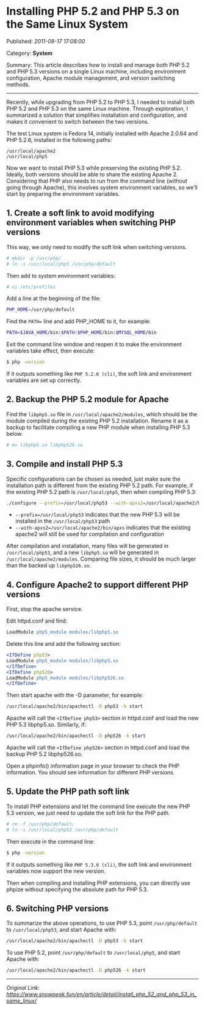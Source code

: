 # Installing PHP 5.2 and PHP 5.3 on the Same Linux System

Published: *2011-08-17 17:08:00*

Category: __System__

Summary: This article describes how to install and manage both PHP 5.2 and PHP 5.3 versions on a single Linux machine, including environment configuration, Apache module management, and version switching methods.

---------

Recently, while upgrading from PHP 5.2 to PHP 5.3, I needed to install both PHP 5.2 and PHP 5.3 on the same Linux machine. Through exploration, I summarized a solution that simplifies installation and configuration, and makes it convenient to switch between the two versions.

The test Linux system is Fedora 14, initially installed with Apache 2.0.64 and PHP 5.2.6, installed in the following paths:

```
/usr/local/apache2
/usr/local/php5
```

Now we want to install PHP 5.3 while preserving the existing PHP 5.2. Ideally, both versions should be able to share the existing Apache 2. Considering that PHP also needs to run from the command line (without going through Apache), this involves system environment variables, so we'll start by preparing the environment variables.

## 1. Create a soft link to avoid modifying environment variables when switching PHP versions

This way, we only need to modify the soft link when switching versions.

```bash
# mkdir -p /usr/php/
# ln -s /usr/local/php5 /usr/php/default
```

Then add to system environment variables:

```bash
# vi /etc/profiles
```

Add a line at the beginning of the file:

```bash
PHP_HOME=/usr/php/default
```

Find the `PATH=` line and add PHP_HOME to it, for example:

```bash
PATH=$JAVA_HOME/bin:$PATH:$PHP_HOME/bin:$MYSQL_HOME/bin
```

Exit the command line window and reopen it to make the environment variables take effect, then execute:

```bash
$ php -version
```

If it outputs something like `PHP 5.2.6 (cli)`, the soft link and environment variables are set up correctly.

## 2. Backup the PHP 5.2 module for Apache

Find the `libphp5.so` file in `/usr/local/apache2/modules`, which should be the module compiled during the existing PHP 5.2 installation. Rename it as a backup to facilitate compiling a new PHP module when installing PHP 5.3 below.

```bash
# mv libphp5.so libphp526.so
```

## 3. Compile and install PHP 5.3

Specific configurations can be chosen as needed, just make sure the installation path is different from the existing PHP 5.2 path. For example, if the existing PHP 5.2 path is `/usr/local/php5`, then when compiling PHP 5.3:

```bash
./configure --prefix=/usr/local/php53 --with-apxs2=/usr/local/apache2/bin/apxs
```

- `--prefix=/usr/local/php53` indicates that the new PHP 5.3 will be installed in the `/usr/local/php53` path
- `--with-apxs2=/usr/local/apache2/bin/apxs` indicates that the existing apache2 will still be used for compilation and configuration

After compilation and installation, many files will be generated in `/usr/local/php53`, and a new `libphp5.so` will be generated in `/usr/local/apache2/modules`. Comparing file sizes, it should be much larger than the backed up `libphp526.so`.

## 4. Configure Apache2 to support different PHP versions

First, stop the apache service.

Edit httpd.conf and find:

```apache
LoadModule php5_module modules/libphp5.so
```

Delete this line and add the following section:

```apache
<IfDefine php53>
LoadModule php5_module modules/libphp5.so
</IfDefine>
<IfDefine php526>
LoadModule php5_module modules/libphp526.so
</IfDefine>
```

Then start apache with the -D parameter, for example:

```bash
/usr/local/apache2/bin/apachectl -D php53 -k start
```

Apache will call the `<IfDefine php53>` section in httpd.conf and load the new PHP 5.3 libphp5.so. Similarly, if:

```bash
/usr/local/apache2/bin/apachectl -D php526 -k start
```

Apache will call the `<IfDefine php526>` section in httpd.conf and load the backup PHP 5.2 libphp526.so.

Open a phpinfo() information page in your browser to check the PHP information. You should see information for different PHP versions.

## 5. Update the PHP path soft link

To install PHP extensions and let the command line execute the new PHP 5.3 version, we just need to update the soft link for the PHP path.

```bash
# rm -f /usr/php/default;
# ln -s /usr/local/php53 /usr/php/default
```

Then execute in the command line:

```bash
$ php -version
```

If it outputs something like `PHP 5.3.6 (cli)`, the soft link and environment variables now support the new version.

Then when compiling and installing PHP extensions, you can directly use phpize without specifying the absolute path for PHP 5.3.

## 6. Switching PHP versions

To summarize the above operations, to use PHP 5.3, point `/usr/php/default` to `/usr/local/php53`, and start Apache with:

```bash
/usr/local/apache2/bin/apachectl -D php53 -k start
```

To use PHP 5.2, point `/usr/php/default` to `/usr/local/php5`, and start Apache with:

```bash
/usr/local/apache2/bin/apachectl -D php526 -k start
```


---
*Original Link: https://www.snowpeak.fun/en/article/detail/install_php_52_and_php_53_in_same_linux/*